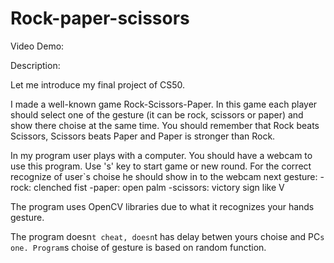# Rock-paper-scissors

Video Demo:

Description:

Let me introduce my final project of CS50.

I made a well-known game Rock-Scissors-Paper.  In this game each player should select one of the gesture (it can be rock, scissors or  paper) and show there choise at the same time. You should remember that Rock beats Scissors, Scissors beats Paper and Paper is stronger than Rock.


In my program user plays with a computer.
You should have a webcam to use this program.
Use 's' key to start game or new round. 
For the correct recognize of user`s choise he should show in to the webcam next gesture:
  -rock: clenched fist
  -paper: open palm
  -scissors: victory sign like V

The program uses OpenCV libraries due to what it recognizes your hands gesture. 

The program doesn`t cheat, doesn`t has delay betwen yours choise and PC`s one. Program`s choise of gesture is based on random function.



